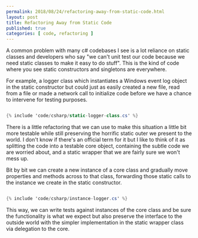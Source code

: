 ```yaml
---
permalink: 2018/08/24/refactoring-away-from-static-code.html
layout: post
title: Refactoring Away from Static Code
published: true
categories: [ code, refactoring ]
---
```


A common problem with many c# codebases I see is a lot reliance on static classes and 
developers who say "we can't unit test our code because we need static classes to make it easy 
to do stuff". This is the kind of code where you see static constructors and singletons are everywhere.

For example, a logger class which instantiates a Windows event log object in the static constructor 
but could just as easily created a new file, read from a file or made a network call to initialize code 
before we have a chance to intervene for testing purposes. 

```csharp

{% include 'code/csharp/static-logger-class.cs' %}

```

There is a little refactoring that we can use to make this situation a little bit more testable while still 
preserving the horrific static outer we present to the world. I don't 
know if there's an official term for it but I like to think of it as splitting the code into a testable 
core object, containing the subtle code we are worried about, and a static wrapper that we are fairly 
sure we won't mess up. 

Bit by bit we can create a new instance of a core class and gradually move properties and methods across to 
that class, forwarding those static calls to the instance we create in the static constructor.

```csharp

{% include 'code/csharp/instance-logger.cs' %}

```

This way, we can write tests against instances of the core class and be sure the functionality is what we 
expect but also preserve the interface to the outside world with the simpler implementation in the static wrapper 
class via delegation to the core.
